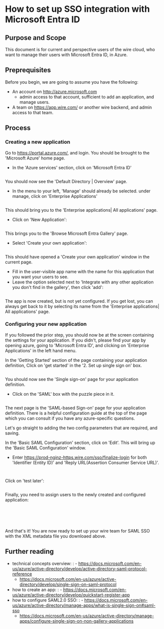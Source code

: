 # How to set up SSO integration with Microsoft Entra ID

## Purpose and Scope
This document is for current and perspective users of the wire cloud, who want to manage their users with Microsoft Entra ID, in Azure.

## Preprequisites

Before you begin, we are going to assume you have the following:
- An account on <http://azure.microsoft.com>
  * admin access to that account, sufficient to add an application, and manage users.
- A team on https://app.wire.com/ or another wire backend, and admin access to that team.

## Process

### Creating a new application
Go to <https://portal.azure.com/>, and login. You should be brought to the 'Microsoft Azure' home page.
 * In the 'Azure services' section, click on 'Microsoft Entra ID'

```{image} 00.png
```

You should now see the 'Default Directory | Overview' page.
 * In the menu to your left, 'Manage' should already be selected. under manage, click on 'Enterprise Applications'

```{image} 01.png
```

This should bring you to the 'Enterprise applications| All applications' page.
 * Click on 'New Application':

```{image} 02.png
```

This brings you to the 'Browse Microsoft Entra Gallery' page.
 * Select 'Create your own application':

```{image} 03.png
```

This should have opened a 'Create your own application' window in the current page.
 * Fill in the user-visible app name with the name for this application that you want your users to see.
 * Leave the option selected next to 'Integrate with any other application you don\'t find in the gallery', then click 'add':

```{image} 04.png
```

The app is now created, but is not yet configured. If you get lost, you can always get back to it by selecting its name from the 'Enterprise applications| All applications' page.

### Configuring your new application

If you followed the prior step, you should now be at the screen containing the settings for your application. If you didn't, please find your app by opening azure, going to 'Microsoft Entra ID', and clicking on 'Enterprise Applications' in the left hand menu.

In the 'Getting Started' section of the page containing your application definition, Click on 'get started' in the '2. Set up single sign on' box.

```{image} 05.png
```

You should now see the 'Single sign-on' page for your application definition.
 * Click on the 'SAML' box with the puzzle piece in it.

```{image} 06.png
```

The next page is the 'SAML-based Sign-on' page for your application definition. There is a helpful configuration guide at the top of the page which you can consult if you have any azure-specific questions.

Let's go straight to adding the two config parameters that are required, and saving.

In the 'Basic SAML Configuration' section, click on 'Edit'. This will bring up the 'Basic SAML Configuration' window.
 * Enter <https://prod-nginz-https.wire.com/sso/finalize-login> for both 'Identifier (Entity ID)' and 'Reply URL(Assertion Consumer Service URL)'.

```{image} 07.png
```

```{image} 08.png
```

Click on 'test later':

```{image} 09.png
```

Finally, you need to assign users to the newly created and configured application:

```{image} 11.png
```

```{image} 12.png
```

```{image} 13.png
```

```{image} 14.png
```

```{image} 15.png
```

And that's it!  You are now ready to set up your wire team for SAML SSO with the XML metadata file you downloaed above.

## Further reading

- technical concepts overview:
  : - <https://docs.microsoft.com/en-us/azure/active-directory/develop/active-directory-saml-protocol-reference>
    - <https://docs.microsoft.com/en-us/azure/active-directory/develop/single-sign-on-saml-protocol>
- how to create an app:
  : - <https://docs.microsoft.com/en-us/azure/active-directory/develop/quickstart-register-app>
- how to configure SAML2.0 SSO:
  : - <https://docs.microsoft.com/en-us/azure/active-directory/manage-apps/what-is-single-sign-on#saml-sso>
    - <https://docs.microsoft.com/en-us/azure/active-directory/manage-apps/configure-single-sign-on-non-gallery-applications>
